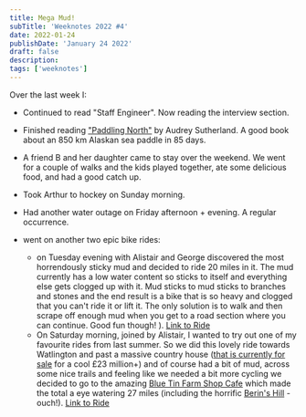 ```yaml
---
title: Mega Mud!
subTitle: 'Weeknotes 2022 #4'
date: 2022-01-24
publishDate: 'January 24 2022'
draft: false
description:
tags: ['weeknotes']
---
```


Over the last week I:

-   Continued to read "Staff Engineer". Now reading the interview section.

-   Finished reading ["Paddling North"](https://www.amazon.co.uk/gp/product/B00GCDYVKO/ref=dbs_a_def_rwt_bibl_vppi_i0) by Audrey Sutherland. A good book about an 850 km Alaskan sea paddle in 85 days.

-   A friend B and her daughter came to stay over the weekend. We went for a couple of walks and the kids played together, ate some delicious food, and had a good catch up.

-   Took Arthur to hockey on Sunday morning.
-   Had another water outage on Friday afternoon + evening. A regular occurrence.

-   went on another two epic bike rides:
    -   on Tuesday evening with Alistair and George discovered the most horrendously sticky mud and decided to ride 20 miles in it. The mud currently has a low water content so sticks to itself and everything else gets clogged up with it. Mud sticks to mud sticks to branches and stones and the end result is a bike that is so heavy and clogged that you can't ride it or lift it. The only solution is to walk and then scrape off enough mud when you get to a road section where you can continue. Good fun though! ). [Link to Ride](https://www.strava.com/activities/6545647465)
    -   On Saturday morning, joined by Alistair, I wanted to try out one of my favourite rides from last summer. So we did this lovely ride towards Watlington and past a massive country house ([that is currently for sale](https://search.savills.com/property-detail/gblhralar210016) for a cool £23 million+) and of course had a bit of mud, across some nice trails and feeling like we needed a bit more cycling we decided to go to the amazing [Blue Tin Farm Shop Cafe](https://www.bluetinproduce.co.uk/) which made the total a eye watering 27 miles (including the horrific [Berin's Hill](https://veloviewer.com/segment/3215733/Berins+Hill) - ouch!). [Link to Ride](https://www.strava.com/activities/6562621052?share_sig=%5BC%25401f903d51642854242)
